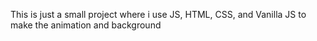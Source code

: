 This is just a small project where i use JS, HTML, CSS, and Vanilla JS to make the animation and background 
